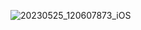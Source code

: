 ![20230525_120607873_iOS](https://github.com/eriicom/foto/assets/99477272/b739313e-c372-4d96-849c-4623cdeac042)
